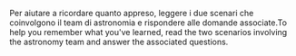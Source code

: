 <span data-ttu-id="b2866-101">Per aiutare a ricordare quanto appreso, leggere i due scenari che coinvolgono il team di astronomia e rispondere alle domande associate.</span><span class="sxs-lookup"><span data-stu-id="b2866-101">To help you remember what you've learned, read the two scenarios involving the astronomy team and answer the associated questions.</span></span>